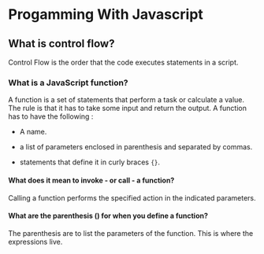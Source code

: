 # Progamming With Javascript

## What is control flow?

Control Flow is the order that the code executes statements in a script.

### What is a JavaScript function?

A function is a set of statements that perform a task or calculate a value. The rule is that it has to take some input and return the output. A function has to have the following :

- A name.

- a list of parameters enclosed in parenthesis and separated by commas.

- statements that define it in curly braces `{}`.

#### What does it mean to invoke - or call - a function?

Calling a function performs the specified  action in the indicated parameters.

#### What are the parenthesis () for when you define a function?

The parenthesis are to list the parameters of the function. This is where the expressions live.
